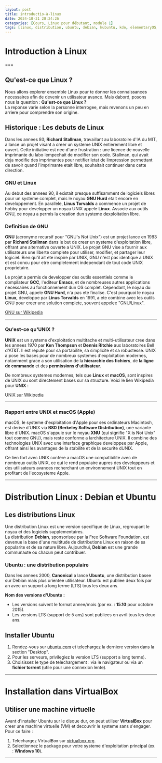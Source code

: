 ```yaml
---
layout: post
title: introductio-à-linux
date: 2024-10-31 20:24:26
categories: [Cours, Linux pour débutant, module 1]
tags: [linux, distribution, ubuntu, debian, kubuntu, kde, elementaryOS, linuxMint, environement-de-bureau, opensSUZE, Slakware]
---
```


# Introduction à Linux
===

## Qu'est-ce que Linux ?
Nous allons explorer ensemble Linux pour te donner les connaissances necessaires afin de devenir un utilisateur avance. Mais dabord, posons nous la question : **Qu'est-ce que Linux ?**  
La reponse varie selon la personne interrogee, mais revenons un peu en arriere pour comprendre son origine.

## Historique : Les debuts de Linux
Dans les annees 80, **Richard Stallman**, travaillant au laboratoire d'IA du MIT, a lance un projet visant a creer un systeme UNIX entierement libre et ouvert. Cette initiative est nee d'une frustration : une licence de nouvelle imprimante du labo lempechait de modifier son code. Stallman, qui avait deja modifie des imprimantes pour notifier letat de limpression permettant de savoir quand l'imprimante etait libre, souhaitait continuer dans cette direction.

### GNU et Linux
Au debut des annees 90, il existait presque suffisamment de logiciels libres pour un systeme complet, mais le noyau **GNU Hurd** etait encore en developpement. En parallele, **Linus Torvalds** a commence un projet de hobby pour developper un noyau UNIX appele **Linux**. Associe aux outils GNU, ce noyau a permis la creation dun systeme dexploitation libre.

### Definition de GNU

**GNU** (acronyme recursif pour "GNU's Not Unix") est un projet lance en 1983 par **Richard Stallman** dans le but de creer un systeme d'exploitation libre, offrant une alternative ouverte a UNIX. Le projet GNU vise a fournir aux utilisateurs une liberte complete pour utiliser, modifier, et partager leur logiciel. Bien qu'il ait ete inspire par UNIX, GNU n'est pas identique a UNIX et est concu pour etre completement independant de tout code UNIX proprietaire.

Le projet a permis de developper des outils essentiels comme le compilateur **GCC**, l'editeur **Emacs**, et de nombreuses autres applications necessaires au fonctionnement dun OS complet. Cependant, le noyau du projet GNU, appele **GNU Hurd**, n'a pas ete finalise. C'est pourquoi le noyau **Linux**, developpe par **Linus Torvalds** en 1991, a ete combine avec les outils GNU pour creer une solution complete, souvent appelee "GNU/Linux".

[GNU sur Wikipedia](https://fr.wikipedia.org/wiki/GNU)

---

### Qu'est-ce qu'UNIX ?

**UNIX** est un systeme d'exploitation multitache et multi-utilisateur cree dans les annees 1970 par **Ken Thompson** et **Dennis Ritchie** aux laboratoires Bell d'AT&T. Il est repute pour sa portabilite, sa simplicite et sa robustesse. UNIX a pose les bases pour de nombreux systemes d'exploitation modernes, notamment grace a son utilisation de la **hierarchie des fichiers**, de **la ligne de commande** et des **permissions d'utilisateur**.

De nombreux systemes modernes, tels que **Linux** et **macOS**, sont inspires de UNIX ou sont directement bases sur sa structure.
Voici le lien Wikipedia pour **UNIX** :

[UNIX sur Wikipedia](https://fr.wikipedia.org/wiki/Unix)

---

### Rapport entre UNIX et macOS (Apple)

macOS, le systeme d'exploitation d'Apple pour ses ordinateurs Macintosh, est derive d'UNIX via **BSD (Berkeley Software Distribution)**, une variante libre d'UNIX. macOS s'appuie sur le noyau **XNU** (qui signifie "X is Not Unix" tout comme GNU), mais reste conforme a larchitecture UNIX. Il combine des technologies UNIX avec une interface graphique developpee par Apple, offrant ainsi les avantages de la stabilite et de la securite dUNIX.

Ce lien fort avec UNIX confere a macOS une compatibilite avec de nombreux outils UNIX, ce qui le rend populaire aupres des developpeurs et des utilisateurs avances recherchant un environnement UNIX tout en profitant de l'ecosysteme Apple.

---

# Distribution Linux : Debian et Ubuntu

## Les distributions Linux
Une distribution Linux est une version specifique de Linux, regroupant le noyau et des logiciels supplementaires.  
La distribution **Debian**, sponsorisee par la Free Software Foundation, est devenue la base d'une multitude de distributions Linux en raison de sa popularite et de sa nature libre. Aujourdhui, **Debian** est une grande communaute ou chacun peut contribuer.

### Ubuntu : une distribution populaire
Dans les annees 2000, **Canonical** a lance **Ubuntu**, une distribution basee sur Debian mais plus orientee utilisateur. Ubuntu est publiee deux fois par an avec un support a long terme (LTS) tous les deux ans.

**Nom des versions d'Ubuntu :**
- Les versions suivent le format annee/mois (par ex. : **15.10** pour octobre 2015).
- Les versions LTS (support de 5 ans) sont publiees en avril tous les deux ans.

## Installer Ubuntu
1. Rendez-vous sur [ubuntu.com](https://ubuntu.com) et telechargez la derniere version dans la section "Desktop".
2. Pour les serveurs, privilegiez la version LTS (support a long terme).
3. Choisissez le type de telechargement : via le navigateur ou via un **fichier torrent** (utile pour une connexion lente).

---

# Installation dans VirtualBox

## Utiliser une machine virtuelle
Avant d'installer Ubuntu sur le disque dur, on peut utiliser **VirtualBox** pour creer une machine virtuelle (VM) et decouvrir le systeme sans s'engager.  
Pour ce faire :
1. Telechargez VirtualBox sur [virtualbox.org](https://virtualbox.org).
2. Selectionnez le package pour votre systeme d'exploitation principal (ex. : **Windows 10**).

---
